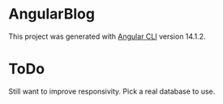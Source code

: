 # AngularBlog

This project was generated with [Angular CLI](https://github.com/angular/angular-cli) version 14.1.2.


# ToDo

Still want to improve responsivity.
Pick a real database to use.
